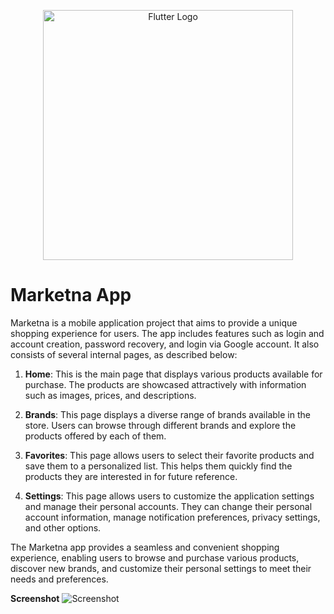 <p align="center"><a href="https://flutter.dev/" target="_blank"><img src="https://www.svgrepo.com/show/353751/flutter.svg" width="400" alt="Flutter Logo"></a></p>






# Marketna App

Marketna is a mobile application project that aims to provide a unique shopping experience for users. The app includes features such as login and account creation, password recovery, and login via Google account. It also consists of several internal pages, as described below:

1. **Home**: This is the main page that displays various products available for purchase. The products are showcased attractively with information such as images, prices, and descriptions.

2. **Brands**: This page displays a diverse range of brands available in the store. Users can browse through different brands and explore the products offered by each of them.

3. **Favorites**: This page allows users to select their favorite products and save them to a personalized list. This helps them quickly find the products they are interested in for future reference.

4. **Settings**: This page allows users to customize the application settings and manage their personal accounts. They can change their personal account information, manage notification preferences, privacy settings, and other options.

The Marketna app provides a seamless and convenient shopping experience, enabling users to browse and purchase various products, discover new brands, and customize their personal settings to meet their needs and preferences.


**Screenshot**
<img src="https://www12.0zz0.com/2023/12/14/06/642842878.jpg" alt="Screenshot">


